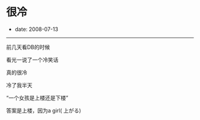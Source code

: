 # 很冷

- date: 2008-07-13

--------------------------


前几天看DB的时候

看光一说了一个冷笑话

真的很冷

冷了我半天

“一个女孩是上楼还是下楼”

答案是上楼，因为a girl( 上がる)
